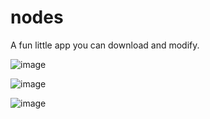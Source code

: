 # nodes
A fun little app you can download and modify.

![image](https://github.com/TheExoteric/nodes/assets/1014630/f7071cba-d099-41a3-8f76-78198b76344e)

![image](https://github.com/TheExoteric/nodes/assets/1014630/46819972-5c85-473c-9239-07f69f68446b)

![image](https://github.com/TheExoteric/nodes/assets/1014630/45cf2125-fece-4a4f-9c98-dfbb39f36952)
